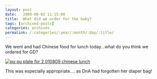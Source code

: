 ```yaml
---
layout: post
date:	2009-08-02 11:15:00
title:  What did we order for the baby?
tags: [archived-posts]
categories: archives
permalink: /:categories/:year/:month/:day/:title/
---
```

We went and had Chinese food for lunch today...what do you think we ordered for GD?

<a href="http://s562.photobucket.com/albums/ss67/pugaippadam/?action=view&current=IMG_4081.jpg" target="_blank"><img src="http://i562.photobucket.com/albums/ss67/pugaippadam/IMG_4081.jpg" border="0" alt="pu pu plate for 2 010809 chinese lunch"></a>

This was especially appropriate.... as DnA had forgotten her diaper bag!
